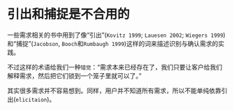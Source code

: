 # 引出和捕捉是不合用的

一些需求相关的书中用到了像“引出”(`Kovitz 1999`; `Lauesen 2002`; `Wiegers 1999`)和“捕捉”(`Jacobson`, `Booch`和`Rumbaugh 1999`)这样的词来描述识别与确认需求的实践。

不过这样的术语给我们一种`错觉`：“需求本来已经存在了，我们只要让客户给我们解释需求，然后把它们锁到一个笼子里就可以了。”

其实很多需求并不容易想到。同样，用户并不知道所有需求，所以不能单纯依靠引出(`elicitaion`)。